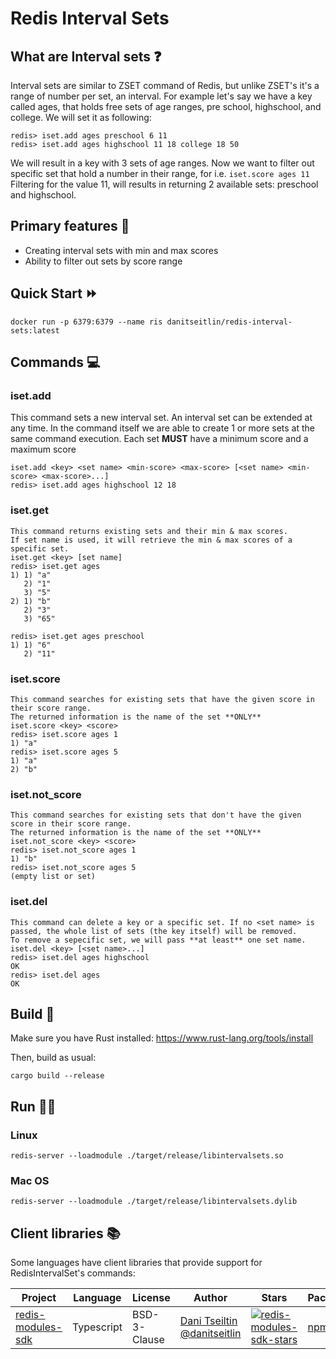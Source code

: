 # Redis Interval Sets
## What are Interval sets :question:
Interval sets are similar to ZSET command of Redis, but unlike ZSET's it's a range of number per set, an interval.
For example let's say we have a key called ages, that holds free sets of age ranges, pre school, highschool, and college.
We will set it as following:
```
redis> iset.add ages preschool 6 11
redis> iset.add ages highschool 11 18 college 18 50
```
We will result in a key with 3 sets of age ranges.
Now we want to filter out specific set that hold a number in their range, for i.e. `iset.score ages 11`
Filtering for the value 11, will results in returning 2 available sets: preschool and highschool.

## Primary features :rocket:
* Creating interval sets with min and max scores
* Ability to filter out sets by score range

## Quick Start :fast_forward:
```
docker run -p 6379:6379 --name ris danitseitlin/redis-interval-sets:latest
```

## Commands :computer:

### iset.add
This command sets a new interval set. An interval set can be extended at any time.
In the command itself we are able to create 1 or more sets at the same command execution.
Each set **MUST** have a minimum score and a maximum score
```
iset.add <key> <set name> <min-score> <max-score> [<set name> <min-score> <max-score>...]
redis> iset.add ages highschool 12 18
```

### iset.get
```
This command returns existing sets and their min & max scores.
If set name is used, it will retrieve the min & max scores of a specific set.
iset.get <key> [set name]
redis> iset.get ages
1) 1) "a"
   2) "1"
   3) "5"
2) 1) "b"
   2) "3"
   3) "65"

redis> iset.get ages preschool
1) 1) "6"
   2) "11"
```

### iset.score
```
This command searches for existing sets that have the given score in their score range.
The returned information is the name of the set **ONLY**
iset.score <key> <score>
redis> iset.score ages 1
1) "a"
redis> iset.score ages 5
1) "a"
2) "b"
```

### iset.not_score
```
This command searches for existing sets that don't have the given score in their score range.
The returned information is the name of the set **ONLY**
iset.not_score <key> <score>
redis> iset.not_score ages 1
1) "b"
redis> iset.not_score ages 5
(empty list or set)

```

### iset.del
```
This command can delete a key or a specific set. If no <set name> is passed, the whole list of sets (the key itself) will be removed.
To remove a sepecific set, we will pass **at least** one set name. 
iset.del <key> [<set name>...]
redis> iset.del ages highschool
OK
redis> iset.del ages
OK
```

## Build :hammer:
Make sure you have Rust installed: https://www.rust-lang.org/tools/install

Then, build as usual:
```
cargo build --release
```

## Run :running_man:
### Linux
```
redis-server --loadmodule ./target/release/libintervalsets.so
```
### Mac OS
```
redis-server --loadmodule ./target/release/libintervalsets.dylib
```

## Client libraries :books:
Some languages have client libraries that provide support for RedisIntervalSet's commands:

| Project                                    | Language   | License      | Author                                                  | Stars                                               | Package                          |
| ------------------------------------------ | ---------- | ------------ | ------------------------------------------------------- | --------------------------------------------------- | -------------------------------- |
| [redis-modules-sdk][redis-modules-sdk-url] | Typescript | BSD-3-Clause | [Dani Tseiltin @danitseitlin][redis-modules-sdk-author] | [![redis-modules-sdk-stars]][redis-modules-sdk-url] | [npm][redis-modules-sdk-package] |

[redis-modules-sdk-author]: https://github.com/danitseitlin/
[redis-modules-sdk-url]: https://github.com/danitseitlin/redis-modules-sdk
[redis-modules-sdk-package]: https://www.npmjs.com/package/redis-modules-sdk
[redis-modules-sdk-stars]: https://img.shields.io/github/stars/danitseitlin/redis-modules-sdk.svg?style=social&amp;label=Star